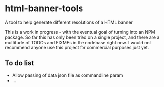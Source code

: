 # html-banner-tools
A tool to help generate different resolutions of a HTML banner

This is a work in progress - with the eventual goal of turning into an NPM package. So far this has only been tried on a single project, and there are a multitude of TODOs and FIXMEs in the codebase right now. I would not recommend anyone use this project for commercial purposes just yet.

## To do list
* Allow passing of data json file as commandline param
* ...
